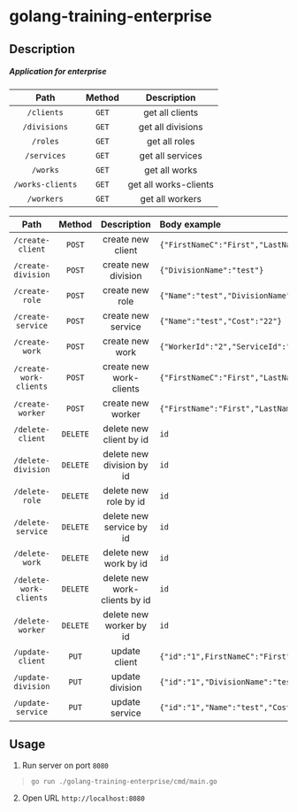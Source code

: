 # golang-training-enterprise

## Description

##### Application for enterprise

|Path|Method|Description|
|:---:|:---:|:---:|
|```/clients```|```GET```|get all clients|
|```/divisions```|```GET```|get all divisions|
|```/roles```|```GET```|get all roles|
|```/services```|```GET```|get all services|
|```/works```|```GET```|get all works|
|```/works-clients```|```GET```|get all works-clients|
|```/workers```|```GET```|get all workers|

|Path|Method|Description|Body example|
|:---:|:---:|:---:|:---|
|```/create-client```|```POST```|create new client|```{"FirstNameC":"First","LastNameC":"Last","MiddleNameC":"Middle","PhoneNumberC":"+37525333333"}```|
|```/create-division```|```POST```|create new division|```{"DivisionName":"test"}```|
|```/create-role```|```POST```|create new role|```{"Name":"test","DivisionName":"testD"}```|
|```/create-service```|```POST```|create new service|```{"Name":"test","Cost":"22"}```|
|```/create-work```|```POST```|create new work|```{"WorkerId":"2","ServiceId":"3"}```|
|```/create-work-clients```|```POST```|create new work-clients|```{"FirstNameC":"First","LastNameC":"Last","MiddleNameC":"MiddleNameC","PhoneNumberC":"+37525333333"}```|
|```/create-worker```|```POST```|create new worker|```{"FirstName":"First","LastName":"Last","MiddleName":"MiddleNameC","PhoneNumber":"+37525333333","RoleId":"3"}```|
|```/delete-client```|```DELETE```|delete new client by id|```id```|
|```/delete-division```|```DELETE```|delete new division by id|```id```|
|```/delete-role```|```DELETE```|delete new role by id|```id```|
|```/delete-service```|```DELETE```|delete new service by id|```id```|
|```/delete-work```|```DELETE```|delete new work by id|```id```|
|```/delete-work-clients```|```DELETE```|delete new work-clients by id|```id```|
|```/delete-worker```|```DELETE```|delete new worker by id|```id```|
|```/update-client```|```PUT```|update client|```{"id":"1",FirstNameC":"First","LastNameC":"Last","MiddleNameC":"Middle","PhoneNumberC":"+37525333333"}```|
|```/update-division```|```PUT```|update division|```{"id":"1","DivisionName":"test"}```|
|```/update-service```|```PUT```|update service|```{"id":"1","Name":"test","Cost":"22"}```|

## Usage

1. Run server on port ```8080```

> ```go run ./golang-training-enterprise/cmd/main.go```

2. Open URL ```http://localhost:8080```